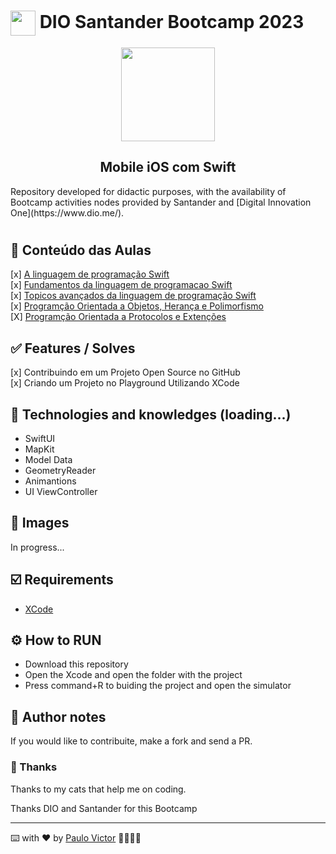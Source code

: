 <h1>
    <a href="https://www.dio.me/">
     <img align="center" width="40px" src="https://hermes.digitalinnovation.one/assets/diome/logo-minimized.png"></a>
   <span> DIO Santander Bootcamp 2023</span>
</h1>
<p align="center">
  <img align="center" width="150px" src="https://hermes.dio.me/tracks/61d57203-7c43-4d8d-a3f0-833faa2ce680.png"></p>
  <h2 align="center">
    Mobile iOS com Swift
</h2>
Repository developed for didactic purposes, with the availability of Bootcamp activities nodes provided by Santander and  [Digital Innovation One](https://www.dio.me/).

# 
## 📝 Conteúdo das Aulas
[x] [A linguagem de programação Swift](https://github.com/Paru369/DIO-Santander-Bootcamp-2023-Mobile-iOS-com-Swift/classes-content/a-linguagem-de-programacao-swift) <br>
[x] [Fundamentos da linguagem de programacao Swift](https://github.com/Paru369/DIO-Santander-Bootcamp-2023-Mobile-iOS-com-Swift/classes-content/fundamentos-Linguagem-Programacao-Swift) <br>
[x] [Topicos avançados da linguagem de programação Swift](https://github.com/Paru369/DIO-Santander-Bootcamp-2023-Mobile-iOS-com-Swift/classes-content/topicos-Avancados-Linguagem-Programacao-Swift) <br>
[x] [Programção Orientada a Objetos, Herança e Polimorfismo](https://github.com/Paru369/DIO-Santander-Bootcamp-2023-Mobile-iOS-com-Swift/classes-content/POO) <br>
[X]  [Programção Orientada a Protocolos e Extenções](https://github.com/Paru369/DIO-Santander-Bootcamp-2023-Mobile-iOS-com-Swift/classes-content/POP) 



## ✅ Features / Solves
[x] Contribuindo em um Projeto Open Source no GitHub <br>
[x] Criando um Projeto no Playground Utilizando XCode


## 📱 Technologies and knowledges (loading...)
- SwiftUI
- MapKit
- Model Data
- GeometryReader
- Animantions
- UI ViewController


## 📲 Images

In progress...
  
## ☑️ Requirements

- [XCode](https://developer.apple.com/xcode/)


## ⚙️ How to RUN

- Download this repository
- Open the Xcode and open the folder with the project
- Press command+R to buiding the project and open the simulator


## 📝 Author notes

If you would like to contribuite, make a fork and send a PR. 

### 🎁 Thanks

Thanks to my cats that help me on coding.


Thanks DIO and Santander for this Bootcamp

___

⌨️ with ❤️ by [Paulo Victor](https://github.com/Paru369) 👨🏾‍💻📱

